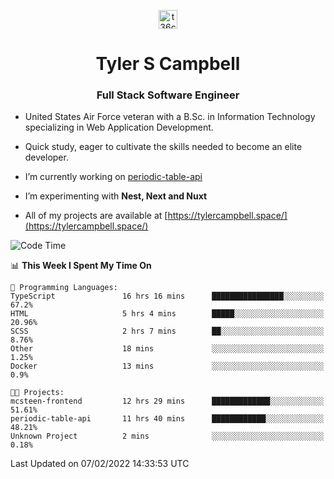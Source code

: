 <p align="center">
<a href="https://www.linkedin.com/in/t36campbell" target="blank"><img align="center" src="https://ik.imagekit.io/t36campbell/Portfolio/linkedin.png.original_m8bbGgPh6.png" alt="t36campbell" height="30" width="30" /></a>
</p>
<h1 align="center">Tyler S Campbell</h1>
<h3 align="center">Full Stack Software Engineer</h3>

* United States Air Force veteran with a B.Sc. in Information Technology specializing in Web Application Development. 

* Quick study, eager to cultivate the skills needed to become an elite developer.

* I’m currently working on [periodic-table-api](https://github.com/t36campbell/periodic-table-api)

* I’m experimenting with **Nest, Next and Nuxt**

* All of my projects are available at [https://tylercampbell.space/](https://tylercampbell.space/)

<!--START_SECTION:waka-->
![Code Time](http://img.shields.io/badge/Code%20Time-1%2C406%20hrs%2052%20mins-blue)

📊 **This Week I Spent My Time On** 

```text
💬 Programming Languages: 
TypeScript               16 hrs 16 mins      ████████████████░░░░░░░░░   67.2% 
HTML                     5 hrs 4 mins        █████░░░░░░░░░░░░░░░░░░░░   20.96% 
SCSS                     2 hrs 7 mins        ██░░░░░░░░░░░░░░░░░░░░░░░   8.76% 
Other                    18 mins             ░░░░░░░░░░░░░░░░░░░░░░░░░   1.25% 
Docker                   13 mins             ░░░░░░░░░░░░░░░░░░░░░░░░░   0.9%

🐱‍💻 Projects: 
mcsteen-frontend         12 hrs 29 mins      █████████████░░░░░░░░░░░░   51.61% 
periodic-table-api       11 hrs 40 mins      ████████████░░░░░░░░░░░░░   48.21% 
Unknown Project          2 mins              ░░░░░░░░░░░░░░░░░░░░░░░░░   0.18%

```


 Last Updated on 07/02/2022 14:33:53 UTC
<!--END_SECTION:waka-->
